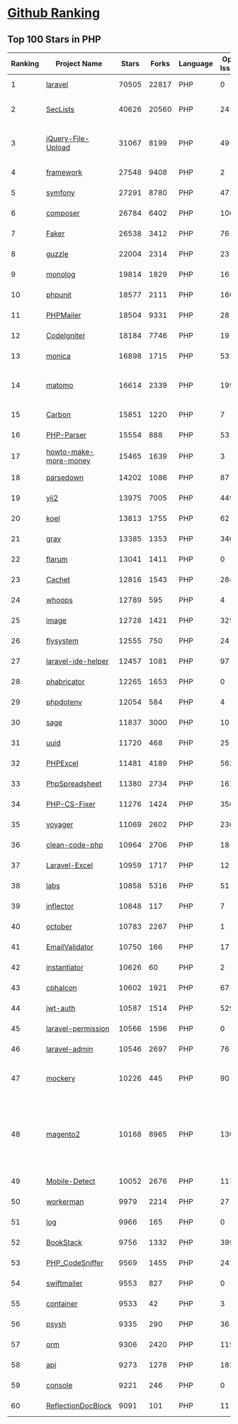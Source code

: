 [Github Ranking](../README.md)
==========

## Top 100 Stars in PHP

| Ranking | Project Name | Stars | Forks | Language | Open Issues | Description | Last Commit |
| ------- | ------------ | ----- | ----- | -------- | ----------- | ----------- | ----------- |
| 1 | [laravel](https://github.com/laravel/laravel) | 70505 | 22817 | PHP | 0 | Laravel is a web application framework with expressive, elegant syntax. We’ve already laid the foundation for your next big idea — freeing you to create without sweating the small things. | 2022-08-02T21:52:54Z |
| 2 | [SecLists](https://github.com/danielmiessler/SecLists) | 40626 | 20560 | PHP | 24 | SecLists is the security tester's companion. It's a collection of multiple types of lists used during security assessments, collected in one place. List types include usernames, passwords, URLs, sensitive data patterns, fuzzing payloads, web shells, and many more. | 2022-08-02T10:56:52Z |
| 3 | [jQuery-File-Upload](https://github.com/blueimp/jQuery-File-Upload) | 31067 | 8199 | PHP | 49 | File Upload widget with multiple file selection, drag&drop support, progress bar, validation and preview images, audio and video for jQuery. Supports cross-domain, chunked and resumable file uploads. Works with any server-side platform (Google App Engine, PHP, Python, Ruby on Rails, Java, etc.) that supports standard HTML form file uploads. | 2021-09-30T11:44:03Z |
| 4 | [framework](https://github.com/laravel/framework) | 27548 | 9408 | PHP | 2 | The Laravel Framework. | 2022-08-03T02:17:22Z |
| 5 | [symfony](https://github.com/symfony/symfony) | 27291 | 8780 | PHP | 471 | The Symfony PHP framework | 2022-08-03T01:15:30Z |
| 6 | [composer](https://github.com/composer/composer) | 26784 | 6402 | PHP | 106 | Dependency Manager for PHP | 2022-08-01T16:13:40Z |
| 7 | [Faker](https://github.com/fzaninotto/Faker) | 26538 | 3412 | PHP | 76 | Faker is a PHP library that generates fake data for you | 2022-07-11T08:30:23Z |
| 8 | [guzzle](https://github.com/guzzle/guzzle) | 22004 | 2314 | PHP | 23 | Guzzle, an extensible PHP HTTP client | 2022-07-31T09:40:18Z |
| 9 | [monolog](https://github.com/Seldaek/monolog) | 19814 | 1829 | PHP | 16 | Sends your logs to files, sockets, inboxes, databases and various web services | 2022-08-02T12:06:32Z |
| 10 | [phpunit](https://github.com/sebastianbergmann/phpunit) | 18577 | 2111 | PHP | 160 | The PHP Unit Testing framework. | 2022-08-02T18:27:50Z |
| 11 | [PHPMailer](https://github.com/PHPMailer/PHPMailer) | 18504 | 9331 | PHP | 28 | The classic email sending library for PHP | 2022-07-25T07:32:51Z |
| 12 | [CodeIgniter](https://github.com/bcit-ci/CodeIgniter) | 18184 | 7746 | PHP | 19 | Open Source PHP Framework (originally from EllisLab) | 2022-07-24T12:57:17Z |
| 13 | [monica](https://github.com/monicahq/monica) | 16898 | 1715 | PHP | 531 | Personal CRM. Remember everything about your friends, family and business relationships. | 2022-08-01T12:52:34Z |
| 14 | [matomo](https://github.com/matomo-org/matomo) | 16614 | 2339 | PHP | 1998 | Liberating Web Analytics. Star us on Github? +1. Matomo is the leading open alternative to Google Analytics that gives you full control over your data. Matomo lets you easily collect data from websites & apps and visualise this data and extract insights. Privacy is built-in. We love Pull Requests!  | 2022-08-02T15:03:28Z |
| 15 | [Carbon](https://github.com/briannesbitt/Carbon) | 15851 | 1220 | PHP | 7 | A simple PHP API extension for DateTime. | 2022-08-02T13:26:08Z |
| 16 | [PHP-Parser](https://github.com/nikic/PHP-Parser) | 15554 | 888 | PHP | 53 | A PHP parser written in PHP | 2022-07-26T12:17:24Z |
| 17 | [howto-make-more-money](https://github.com/easychen/howto-make-more-money) | 15465 | 1639 | PHP | 3 | 程序员如何优雅的挣零花钱，2.0版，升级为小书了。Most of this not work outside China , so no English translate | 2022-06-18T17:00:20Z |
| 18 | [parsedown](https://github.com/erusev/parsedown) | 14202 | 1086 | PHP | 87 | Better Markdown Parser in PHP | 2022-06-15T20:08:22Z |
| 19 | [yii2](https://github.com/yiisoft/yii2) | 13975 | 7005 | PHP | 449 | Yii 2: The Fast, Secure and Professional PHP Framework | 2022-08-02T21:09:37Z |
| 20 | [koel](https://github.com/koel/koel) | 13813 | 1755 | PHP | 62 | 🐦 A personal music streaming server that works. | 2022-08-02T10:23:33Z |
| 21 | [grav](https://github.com/getgrav/grav) | 13385 | 1353 | PHP | 340 | Modern, Crazy Fast, Ridiculously Easy and Amazingly Powerful Flat-File CMS powered by PHP, Markdown, Twig, and Symfony | 2022-07-26T18:16:27Z |
| 22 | [flarum](https://github.com/flarum/flarum) | 13041 | 1411 | PHP | 0 | Simple forum software for building great communities. | 2022-08-02T13:28:16Z |
| 23 | [Cachet](https://github.com/CachetHQ/Cachet) | 12816 | 1543 | PHP | 284 | 📛 An open source status page system for everyone. | 2022-07-05T14:23:17Z |
| 24 | [whoops](https://github.com/filp/whoops) | 12789 | 595 | PHP | 4 | PHP errors for cool kids  | 2022-07-04T15:35:24Z |
| 25 | [image](https://github.com/Intervention/image) | 12728 | 1421 | PHP | 325 | PHP Image Manipulation | 2022-07-09T15:58:36Z |
| 26 | [flysystem](https://github.com/thephpleague/flysystem) | 12555 | 750 | PHP | 24 | Abstraction for local and remote filesystems | 2022-07-28T16:11:06Z |
| 27 | [laravel-ide-helper](https://github.com/barryvdh/laravel-ide-helper) | 12457 | 1081 | PHP | 97 | Laravel IDE Helper | 2022-07-18T07:33:55Z |
| 28 | [phabricator](https://github.com/phacility/phabricator) | 12265 | 1653 | PHP | 0 | Effective June 1, 2021: Phabricator is no longer actively maintained. | 2022-06-14T17:12:36Z |
| 29 | [phpdotenv](https://github.com/vlucas/phpdotenv) | 12054 | 584 | PHP | 4 | Loads environment variables from `.env` to `getenv()`, `$_ENV` and `$_SERVER` automagically. | 2022-07-06T04:46:37Z |
| 30 | [sage](https://github.com/roots/sage) | 11837 | 3000 | PHP | 10 | WordPress starter theme with Laravel Blade components and templates, Tailwind CSS, and a modern development workflow | 2022-08-01T08:06:05Z |
| 31 | [uuid](https://github.com/ramsey/uuid) | 11720 | 468 | PHP | 25 | A PHP library for generating universally unique identifiers (UUIDs). | 2022-08-01T21:11:50Z |
| 32 | [PHPExcel](https://github.com/PHPOffice/PHPExcel) | 11481 | 4189 | PHP | 562 | ARCHIVED | 2019-01-02T01:38:48Z |
| 33 | [PhpSpreadsheet](https://github.com/PHPOffice/PhpSpreadsheet) | 11380 | 2734 | PHP | 161 | A pure PHP library for reading and writing spreadsheet files | 2022-08-02T17:36:51Z |
| 34 | [PHP-CS-Fixer](https://github.com/FriendsOfPHP/PHP-CS-Fixer) | 11276 | 1424 | PHP | 356 | A tool to automatically fix PHP Coding Standards issues | 2022-08-01T17:50:53Z |
| 35 | [voyager](https://github.com/the-control-group/voyager) | 11069 | 2602 | PHP | 230 | Voyager - The Missing Laravel Admin | 2022-07-30T05:06:27Z |
| 36 | [clean-code-php](https://github.com/jupeter/clean-code-php) | 10964 | 2706 | PHP | 18 | :bathtub: Clean Code concepts adapted for PHP | 2022-06-19T20:38:32Z |
| 37 | [Laravel-Excel](https://github.com/SpartnerNL/Laravel-Excel) | 10959 | 1717 | PHP | 12 | 🚀 Supercharged Excel exports and imports in Laravel | 2022-07-10T08:33:02Z |
| 38 | [labs](https://github.com/docker/labs) | 10858 | 5316 | PHP | 51 | This is a collection of tutorials for learning how to use Docker with various tools. Contributions welcome. | 2022-06-22T16:27:04Z |
| 39 | [inflector](https://github.com/doctrine/inflector) | 10848 | 117 | PHP | 7 | Doctrine Inflector is a small library that can perform string manipulations with regard to uppercase/lowercase and singular/plural forms of words. | 2022-08-01T07:40:35Z |
| 40 | [october](https://github.com/octobercms/october) | 10783 | 2267 | PHP | 1 | Self-hosted CMS platform based on the Laravel PHP Framework. | 2022-07-25T02:48:39Z |
| 41 | [EmailValidator](https://github.com/egulias/EmailValidator) | 10750 | 166 | PHP | 17 | PHP Email address validator | 2022-07-27T13:57:00Z |
| 42 | [instantiator](https://github.com/doctrine/instantiator) | 10626 | 60 | PHP | 2 | None | 2022-05-29T20:57:59Z |
| 43 | [cphalcon](https://github.com/phalcon/cphalcon) | 10602 | 1921 | PHP | 67 | High performance, full-stack PHP framework delivered as a C extension. | 2022-08-03T02:54:15Z |
| 44 | [jwt-auth](https://github.com/tymondesigns/jwt-auth) | 10587 | 1514 | PHP | 529 | 🔐 JSON Web Token Authentication for Laravel & Lumen | 2022-07-16T21:53:44Z |
| 45 | [laravel-permission](https://github.com/spatie/laravel-permission) | 10566 | 1596 | PHP | 0 | Associate users with roles and permissions | 2022-07-14T12:34:00Z |
| 46 | [laravel-admin](https://github.com/z-song/laravel-admin) | 10546 | 2697 | PHP | 76 | Build a full-featured administrative interface in ten minutes | 2022-07-31T08:19:54Z |
| 47 | [mockery](https://github.com/mockery/mockery) | 10226 | 445 | PHP | 90 | Mockery is a simple yet flexible PHP mock object framework for use in unit testing with PHPUnit, PHPSpec or any other testing framework. Its core goal is to offer a test double framework with a succinct API capable of clearly defining all possible object operations and interactions using a human readable Domain Specific Language (DSL). | 2022-07-21T08:40:41Z |
| 48 | [magento2](https://github.com/magento/magento2) | 10168 | 8965 | PHP | 1302 | All Submissions you make to Magento Inc. ("Magento") through GitHub are subject to the following terms and conditions: (1) You grant Magento a perpetual, worldwide, non-exclusive, no charge, royalty free, irrevocable license under your applicable copyrights and patents to reproduce, prepare derivative works of, display, publically perform, sublicense and distribute any feedback, ideas, code, or other information (“Submission") you submit through GitHub. (2) Your Submission is an original work of authorship and you are the owner or are legally entitled to grant the license stated above. (3) You agree to the Contributor License Agreement found here:  https://github.com/magento/magento2/blob/master/CONTRIBUTOR_LICENSE_AGREEMENT.html | 2022-08-02T11:41:08Z |
| 49 | [Mobile-Detect](https://github.com/serbanghita/Mobile-Detect) | 10052 | 2676 | PHP | 117 | Mobile_Detect is a lightweight PHP class for detecting mobile devices (including tablets). It uses the User-Agent string combined with specific HTTP headers to detect the mobile environment. | 2022-05-17T12:13:46Z |
| 50 | [workerman](https://github.com/walkor/workerman) | 9979 | 2214 | PHP | 27 | An asynchronous event driven PHP socket framework. Supports HTTP, Websocket, SSL and other custom protocols. PHP>=5.4. | 2022-07-31T12:01:42Z |
| 51 | [log](https://github.com/php-fig/log) | 9966 | 165 | PHP | 0 | None | 2021-07-14T16:46:26Z |
| 52 | [BookStack](https://github.com/BookStackApp/BookStack) | 9756 | 1332 | PHP | 399 | A platform to create documentation/wiki content built with PHP & Laravel | 2022-08-02T19:17:33Z |
| 53 | [PHP_CodeSniffer](https://github.com/squizlabs/PHP_CodeSniffer) | 9569 | 1455 | PHP | 241 | PHP_CodeSniffer tokenizes PHP files and detects violations of a defined set of coding standards. | 2022-07-29T15:34:39Z |
| 54 | [swiftmailer](https://github.com/swiftmailer/swiftmailer) | 9553 | 827 | PHP | 0 | Comprehensive mailing tools for PHP | 2021-10-25T07:19:17Z |
| 55 | [container](https://github.com/php-fig/container) | 9533 | 42 | PHP | 3 | None | 2022-07-19T17:36:59Z |
| 56 | [psysh](https://github.com/bobthecow/psysh) | 9335 | 290 | PHP | 36 | A REPL for PHP | 2022-08-02T16:45:06Z |
| 57 | [orm](https://github.com/doctrine/orm) | 9306 | 2420 | PHP | 1151 | Doctrine Object Relational Mapper (ORM) | 2022-08-02T22:44:15Z |
| 58 | [api](https://github.com/dingo/api) | 9273 | 1278 | PHP | 182 | A RESTful API package for the Laravel and Lumen frameworks. | 2022-05-19T22:59:52Z |
| 59 | [console](https://github.com/symfony/console) | 9221 | 246 | PHP | 0 | The Console component eases the creation of beautiful and testable command line interfaces. | 2022-08-02T16:19:16Z |
| 60 | [ReflectionDocBlock](https://github.com/phpDocumentor/ReflectionDocBlock) | 9091 | 101 | PHP | 11 | None | 2022-08-01T10:01:05Z |

